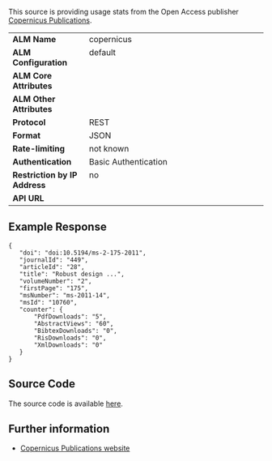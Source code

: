 This source is providing usage stats from the Open Access publisher [Copernicus Publications](http://www.copernicus.org).

<table width=100% border="0" cellspacing="0" cellpadding="0">
<tbody>
<tr>
<td valign="top" width=30%><strong>ALM Name</strong></td>
<td valign="top" width=70%>copernicus</td>
</tr>
<tr>
<td valign="top" width=20%><strong>ALM Configuration</strong></td>
<td valign="top" width=80%>default</td>
</tr>
<tr>
<td valign="top" width=20%><strong>ALM Core Attributes</strong></td>
<td valign="top" width=80%>&nbsp;</td>
</tr>
<td valign="top" width=20%><strong>ALM Other Attributes</strong></td>
<td valign="top" width=80%>&nbsp;</td>
</tr>
<tr>
<td valign="top" width=30%><strong>Protocol</strong></td>
<td valign="top" width=70%>REST</td>
</tr>
<tr>
<td valign="top" width=30%><strong>Format</strong></td>
<td valign="top" width=70%>JSON</td>
</tr>
<tr>
<td valign="top" width=20%><strong>Rate-limiting</strong></td>
<td valign="top" width=80%>not known</td>
</tr>
<tr>
<td valign="top" width=20%><strong>Authentication</strong></td>
<td valign="top" width=80%>Basic Authentication</td>
</tr>
<tr>
<td valign="top" width=20%><strong>Restriction by IP Address</strong></td>
<td valign="top" width=80%>no</td>
</tr>
<tr>
<td valign="top" width=20%><strong>API URL</strong></td>
<td valign="top" width=80%>&nbsp;</td>
</tr>
</tbody>
</table>

## Example Response
    {
       "doi": "doi:10.5194/ms-2-175-2011",
       "journalId": "449",
       "articleId": "28",
       "title": "Robust design ...",
       "volumeNumber": "2",
       "firstPage": "175",
       "msNumber": "ms-2011-14",
       "msId": "10760",
       "counter": {
           "PdfDownloads": "5",
           "AbstractViews": "60",
           "BibtexDownloads": "0",
           "RisDownloads": "0",
           "XmlDownloads": "0"
       }
    }

## Source Code
The source code is available [here](https://github.com/articlemetrics/alm/blob/master/app/models/sources/copernicus.rb).

## Further information
* [Copernicus Publications website](http://publications.copernicus.org)
